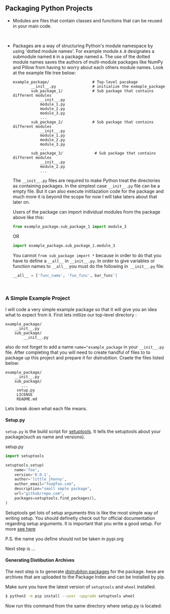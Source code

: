 ## Packaging Python Projects

- Modules are files that contain classes and functions that can be reused in your main code.

<br>

- Packages are a way of structuring Python's module namespace by using 'dotted module names'. For example module `A.B` designates a submodule named `B` in a package named `A`. The use of the dotted module names saves the authors of multi-module packages like NumPy and Pillow from having to worry about each others module names. Look at the example file tree below:
  ```
  example_package/                   # Top-level pacakage
          __init__.py                # initialize the exmaple_package
          sub_package_1/             # Sub package that contains different modules
              __init__.py
              module_1.py
              module_2.py
              module_3.py
              ...
          sub_package_2/             # Sub package that contains different modules
              __init__.py
              module_1.py
              module_2.py
              module_3.py
              ... 
          sub_package_3/              # Sub package that contains different modules
              __init__.py
              module_2.py
              ...
  ```
  The `__init__.py` files are required to make Python treat the directories as containing packages. In the simplest case `__init__.py` file can be a empty file. But it can also execute initilazation code for the package and much more it is beyond the scope for now I will take laters about that later on.
  
  Users of the package can import individual modules from the package above like this:
  ```python
  from example_package.sub_package_1 import module_3
  ```
  OR
  ```python  
  import example_package.sub_package_1.module_3
  ```
  
  You cannot `from sub_package import *` because in order to do that you have to define a `__all__` in `__init__.py`. In order to give variables or function names to `__all__` you must do the following in` __init__.py` file:
  ```python
  __all__ = ['func_name', 'foo_func', bar_func']
  ```
  
<br>

### A Simple Example Project

I will code a very simple example package so that it will give you an idea what to expect from it. First lets initlize our top-level directory :
  ```
  example_package/
      __init__.py
      sub_package/
          __init__.py 
  ```
also do not forget to add a name `name="example_package` in your `__init__.py` file. After completing that you will need to create handful of files to to package up this project and prepare it for distrubition. Craete the files listed below:
  ```
  example_package/
      __init__.py
      sub_package/
         ...
       setup.py
       LICENSE
       README.md
  ``` 
Lets break down what each file means.

#### Setup.py

`setup.py` is the build script for [setuptools](https://packaging.python.org/key_projects/#setuptools). It tells the setuptools about your package(such as name and versions).

setup.py
```python
import setuptools

setuptools.setup(
    name='foo',
    version='0.0.1',
    author='little jhonny',
    author_email="foo@foo.com",
    description="small smple package",
    url="github/repo.com",
    packages=setuptools.find_packages(),
)
```
Setuptools get lots of setup arguments this is like the most simple way of writing setup. You should definetly check out for official documentation regarding setup arguments. It is important that you write a good setup. For more [see here](https://packaging.python.org/guides/distributing-packages-using-setuptools/)

P.S. the name you define should not be taken in pypi.org

Next step is ...

#### Generating Distibution Archives

The next step is to generate [distrubiton packages](https://packaging.python.org/glossary/#term-distribution-package) for the package. hese are archives that are uploaded to the Package Index and can be installed by pip.

Make sure you have the latest version of `setuptools` and `wheel` installed.
```bash
$ python3 -m pip install --user -upgrade setuptools wheel
```
Now run this command from the same directory where setup.py is located:


